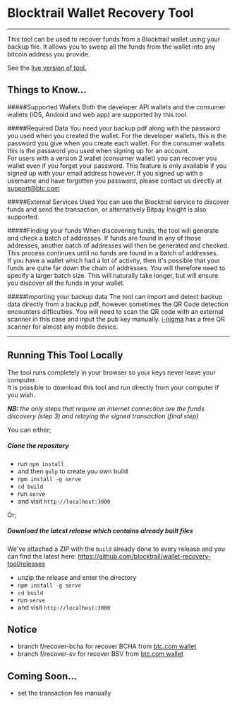 # Blocktrail Wallet Recovery Tool
---------------------------------

This tool can be used to recover funds from a Blocktrail wallet using your backup file. It allows you to sweep all the funds from the wallet into any bitcoin address you provide.  

See the <a target="_blank" href="http://blocktrail.github.io/wallet-recovery-tool">live version of tool.</a>

## Things to Know...
#####Supported Wallets
Both the developer API wallets and the consumer wallets (iOS, Android and web app) are supported by this tool.

#####Required Data
You need your backup pdf along with the password you used when you created the wallet. For the developer wallets, this is the password you give when you create each wallet. For the consumer wallets this is the password you used when signing up for an account.  
For users with a version 2 wallet (consumer wallet) you can recover you wallet even if you forget your password. This feature is only available if you signed up with your email address however. If you signed up with a username and have forgotten you password, please contact us directly at [support@btc.com](mailto:support@btc.com)

#####External Services Used
You can use the Blocktrail service to discover funds and send the transaction, or alternatively Bitpay Insight is also supported.

#####Finding your funds
When discovering funds, the tool will generate and check a batch of addresses. If funds are found in any of those addresses, another batch of addresses will then be generated and checked. This process continues until no funds are found in a batch of addresses.   
If you have a wallet which had a lot of activity, then it's possible that your funds are quite far down the chain of addresses. You will therefore need to specify a larger batch size. This will naturally take longer, but will ensure you discover all the funds in your wallet.

#####Importing your backup data
The tool can import and detect backup data directly from a backup pdf, however sometimes the QR Code detection encounters difficulties. You will need to scan the QR code with an external scanner in this case and input the pub key manually. [i-nigma](http://www.i-nigma.com/downloadi-nigmareader.html) has a free QR scanner for almost any mobile device. 
  
--------------------------------  
  
## Running This Tool Locally
The tool runs completely in your browser so your keys never leave your computer.  
It is possible to download this tool and run directly from your computer if you wish. 

***NB:*** *the only steps that require an internet connection are the funds discovery (step 3) and relaying the signed transaction (final step)*

You can either;

##### Clone the repository
 - run `npm install` 
 - and then `gulp` to create you own build 
 - `npm install -g serve`
 - `cd build` 
 - run `serve` 
 - and visit `http://localhost:3000`

Or;

##### Download the latest release which contains already built files 
We've attached a ZIP with the `build` already done to every release and you can find the latest here: https://github.com/blocktrail/wallet-recovery-tool/releases
 
 - unzip the release and enter the directory
 - `npm install -g serve`
 - `cd build` 
 - run `serve` 
 - and visit `http://localhost:3000`

## Notice
- branch f/recover-bcha for recover BCHA from [btc.com wallet](https://wallet.btc.com/#/setup/register)
- branch f/recover-sv for recover BSV from [btc.com wallet](https://wallet.btc.com/#/setup/register)
  
## Coming Soon...
- set the transaction fee manually
